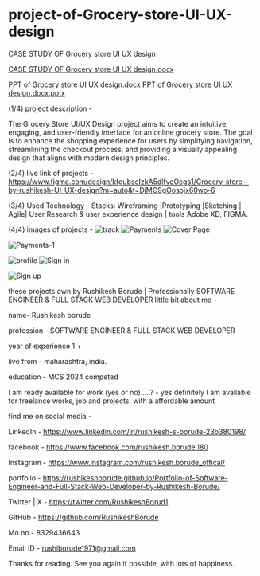 # project-of-Grocery-store-UI-UX-design

CASE STUDY OF Grocery store UI UX design

[CASE STUDY OF Grocery store UI UX design.docx](https://github.com/user-attachments/files/15757311/CASE.STUDY.OF.Grocery.store.UI.UX.design.docx)

PPT of Grocery store UI UX design.docx
[PPT of Grocery store UI UX design.docx.pptx](https://github.com/user-attachments/files/15757315/PPT.of.Grocery.store.UI.UX.design.docx.pptx)




(1/4) project description -

The Grocery Store UI/UX Design project aims to create an intuitive, engaging, and user-friendly interface for an online grocery store. The goal is to enhance the shopping experience for users by simplifying navigation, streamlining the checkout process, and providing a visually appealing design that aligns with modern design principles.

(2/4) live link of projects -
https://www.figma.com/design/kfgubscIzkA5dlfveOcgs1/Grocery-store--by-rushikesh-UI-UX-design?m=auto&t=DjMO9gOosojx60wo-6


(3/4) Used Technology -
Stacks: Wireframing |Prototyping |Sketching | Agile| User Research & user experience design | tools Adobe XD, FIGMA.

(4/4) images of projects -
![track](https://github.com/RushikeshBorude/project-of-Grocery-store-UI-UX-design/assets/86228914/e9fc539e-90f4-4831-8bff-156302ace994)
![Payments](https://github.com/RushikeshBorude/project-of-Grocery-store-UI-UX-design/assets/86228914/f85f7bd7-019c-4495-9794-fd2a1e36f62e)
![Cover Page](https://github.com/RushikeshBorude/project-of-Grocery-store-UI-UX-design/assets/86228914/eb38ccb3-9387-45bd-89c1-f187056350f8)

![Payments-1](https://github.com/RushikeshBorude/project-of-Grocery-store-UI-UX-design/assets/86228914/84925d1e-f5b1-415f-855b-78266828711d)

![profile](https://github.com/RushikeshBorude/project-of-Grocery-store-UI-UX-design/assets/86228914/007a3ae1-fc6c-4289-9814-6b205d096f11)
![Sign in](https://github.com/RushikeshBorude/project-of-Grocery-store-UI-UX-design/assets/86228914/3d44ae8b-978a-4aac-ad43-61ec98133192)

![Sign up](https://github.com/RushikeshBorude/project-of-Grocery-store-UI-UX-design/assets/86228914/1720bd67-8047-4075-afcd-fd3989cf3ced)


these projects own by Rushikesh Borude | Professionally SOFTWARE ENGINEER & FULL STACK WEB DEVELOPER
little bit about me -

name- Rushikesh borude

profession - SOFTWARE ENGINEER & FULL STACK WEB DEVELOPER

year of experience 1 +

live from - maharashtra, india.

education - MCS 2024 competed

I am ready available for work (yes or no).....? - yes definitely I am available for freelance works, job and projects, with a affordable amount

find me on social media -

LinkedIn - https://www.linkedin.com/in/rushikesh-s-borude-23b380198/

facebook - https://www.facebook.com/rushikesh.borude.180

Instagram - https://www.instagram.com/rushikesh.borude_offical/

portfolio - https://rushikeshborude.github.io/Portfolio-of-Software-Engineer-and-Full-Stack-Web-Developer-by-Rushikesh-Borude/

Twitter | X - https://twitter.com/RushikeshBorud1

GitHub - https://github.com/RushikeshBorude

Mo.no.- 8329436643

Email ID - rushiborude1971@gmail.com

Thanks for reading. See you again if possible, with lots of happiness.
